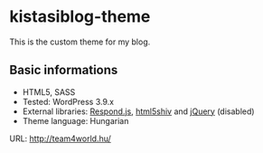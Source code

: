 kistasiblog-theme
=================

This is the custom theme for my blog.

## Basic informations
* HTML5, SASS
* Tested: WordPress 3.9.x
* External libraries: [Respond.js](https://github.com/scottjehl/Respond), [html5shiv](https://code.google.com/p/html5shiv/) and [jQuery](http://jquery.com/) (disabled)
* Theme language: Hungarian

URL: <http://team4world.hu/>
